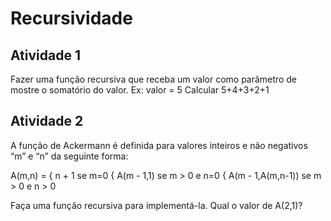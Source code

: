 # Recursividade

## Atividade 1
Fazer uma função recursiva que receba um valor como parâmetro de mostre o somatório do valor.
Ex: valor = 5
Calcular 5+4+3+2+1

## Atividade 2

A função de Ackermann é definida para valores inteiros e não negativos “m” e “n” da seguinte forma:

A(m,n) = { n + 1                se m=0
         { A(m - 1,1)           se m > 0 e n=0
         { A(m - 1,A(m,n-1))    se m > 0 e n > 0

Faça uma função recursiva para implementá-la.
Qual o valor de A(2,1)?